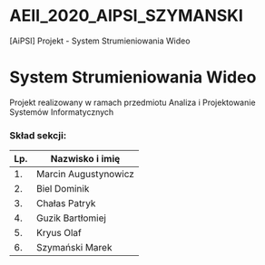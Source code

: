 # AEII_2020_AIPSI_SZYMANSKI
[AiPSI] Projekt - System Strumieniowania Wideo

# System Strumieniowania Wideo
Projekt realizowany w ramach przedmiotu Analiza i Projektowanie Systemów Informatycznych

### Skład sekcji:


| Lp. | Nazwisko i imię |
| ------ | ------ |
| 1. | Marcin Augustynowicz |
| 2. | Biel Dominik |
| 3. | Chałas Patryk |
| 4. | Guzik Bartłomiej |
| 5. | Kryus Olaf |
| 6. | Szymański Marek |

